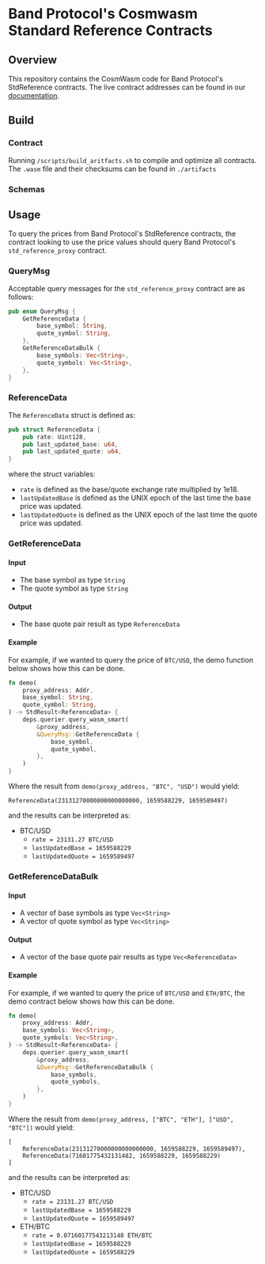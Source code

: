 # Band Protocol's Cosmwasm Standard Reference Contracts

## Overview

This repository contains the CosmWasm code for Band Protocol's StdReference contracts. The live contract
addresses can be found in
our [documentation](https://docs.bandchain.org/band-standard-dataset/supported-blockchains.html).

## Build

### Contract

Running `/scripts/build_aritfacts.sh` to compile and optimize all contracts. The `.wasm` file and their checksums can be
found in `./artifacts`

### Schemas

## Usage

To query the prices from Band Protocol's StdReference contracts, the contract looking to use the price values should
query Band Protocol's `std_reference_proxy` contract.

### QueryMsg

Acceptable query messages for the `std_reference_proxy` contract are as follows:

```rust
pub enum QueryMsg {
    GetReferenceData {
        base_symbol: String,
        quote_symbol: String,
    },
    GetReferenceDataBulk {
        base_symbols: Vec<String>,
        quote_symbols: Vec<String>,
    },
}
```

### ReferenceData

The `ReferenceData` struct is defined as:

```rust
pub struct ReferenceData {
    pub rate: Uint128,
    pub last_updated_base: u64,
    pub last_updated_quote: u64,
}
```

where the struct variables:

- `rate` is defined as the base/quote exchange rate multiplied by 1e18.
- `lastUpdatedBase` is defined as the UNIX epoch of the last time the base price was updated.
- `lastUpdatedQuote` is defined as the UNIX epoch of the last time the quote price was updated.

### GetReferenceData

#### Input

- The base symbol as type `String`
- The quote symbol as type `String`

#### Output

- The base quote pair result as type `ReferenceData`

#### Example

For example, if we wanted to query the price of `BTC/USD`, the demo function below shows how this can be done.

```rust
fn demo(
    proxy_address: Addr,
    base_symbol: String,
    quote_symbol: String,
) -> StdResult<ReferenceData> {
    deps.querier.query_wasm_smart(
        &proxy_address,
        &QueryMsg::GetReferenceData {
            base_symbol,
            quote_symbol,
        },
    )
}
```

Where the result from `demo(proxy_address, "BTC", "USD")` would yield:

```
ReferenceData(23131270000000000000000, 1659588229, 1659589497)
```

and the results can be interpreted as:

- BTC/USD
    - `rate = 23131.27 BTC/USD`
    - `lastUpdatedBase = 1659588229`
    - `lastUpdatedQuote = 1659589497`

### GetReferenceDataBulk

#### Input

- A vector of base symbols as type `Vec<String>`
- A vector of quote symbol as type `Vec<String>`

#### Output

- A vector of the base quote pair results as type `Vec<ReferenceData>`

#### Example

For example, if we wanted to query the price of `BTC/USD` and `ETH/BTC`, the demo contract below shows how this can be
done.

```rust
fn demo(
    proxy_address: Addr,
    base_symbols: Vec<String>,
    quote_symbols: Vec<String>,
) -> StdResult<ReferenceData> {
    deps.querier.query_wasm_smart(
        &proxy_address,
        &QueryMsg::GetReferenceDataBulk {
            base_symbols,
            quote_symbols,
        },
    )
}
```

Where the result from `demo(proxy_address, ["BTC", "ETH"], ["USD", "BTC"])` would yield:

```
[
    ReferenceData(23131270000000000000000, 1659588229, 1659589497),
    ReferenceData(71601775432131482, 1659588229, 1659588229)
]
```

and the results can be interpreted as:

- BTC/USD
    - `rate = 23131.27 BTC/USD`
    - `lastUpdatedBase = 1659588229`
    - `lastUpdatedQuote = 1659589497`
- ETH/BTC
    - `rate = 0.07160177543213148 ETH/BTC`
    - `lastUpdatedBase = 1659588229`
    - `lastUpdatedQuote = 1659588229`

